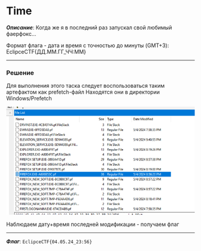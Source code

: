 # Time

***Описание***: Когда же я в последний раз запускал свой любимый фаерфокс...

Формат флага - дата и время с точностью до минуты (GMT+3): EclipceCTF{ДД.ММ.ГГ_ЧЧ:ММ} 

---
### Решение

Для выполнения этого таска следует воспользоваться таким артефактом как prefetch-файл
Находятся они в директории Windows/Prefetch

![ScreenShot](../screenshots/forensics-3.png)

Наблюдаем дату+время последней модификации - получаем флаг

---

***Флаг***: `EclipceCTF{04.05.24_23:56}`





